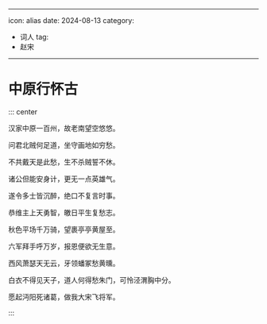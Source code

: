 
---
icon: alias
date: 2024-08-13
category:
  - 词人
tag:
  - 赵宋
---

# 中原行怀古

<!-- more -->


::: center 

汉家中原一百州，故老南望空悠悠。

问君北贼何足道，坐守画地如穷愁。

不共戴天是此愁，生不杀贼誓不休。

诸公但能安身计，更无一点英雄气。

遂令多士皆沉醉，绝口不复言时事。

恭维主上天勇智，皦日平生复愁志。

秋色平场千万骑，望裹亭亭黄屋至。

六军拜手呼万岁，报恩便欲无生意。

西风萧瑟天无云，牙领蟠冢愁黄曛。

白衣不得见天子，道人何得愁朱门，可怜泾渭胸中分。

愿起沔阳死诸葛，做我大宋飞将军。

:::